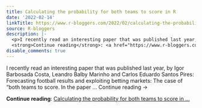 ```yaml
---
title: Calculating the probability for both teams to score in R
date: '2022-02-14'
linkTitle: https://www.r-bloggers.com/2022/02/calculating-the-probability-for-both-teams-to-score-in-r/
source: R-bloggers
description: |-
  <p>I recently read an interesting paper that was published last year, by Igor Barbosada Costa, Leandro Balby Marinho and Carlos Eduardo Santos Pires: Forecasting football results and exploiting betting markets: The case of “both teams to score. In the paper … Continue reading →</p>
  <strong>Continue reading</strong>: <a href="https://www.r-bloggers.com/2022/02/calculating-the-probability-for-both-teams-to-score-in-r/">Calculating the probability for both teams to score in ...
disable_comments: true
---
```

<p>I recently read an interesting paper that was published last year, by Igor Barbosada Costa, Leandro Balby Marinho and Carlos Eduardo Santos Pires: Forecasting football results and exploiting betting markets: The case of “both teams to score. In the paper … Continue reading →</p>
<strong>Continue reading</strong>: <a href="https://www.r-bloggers.com/2022/02/calculating-the-probability-for-both-teams-to-score-in-r/">Calculating the probability for both teams to score in ...